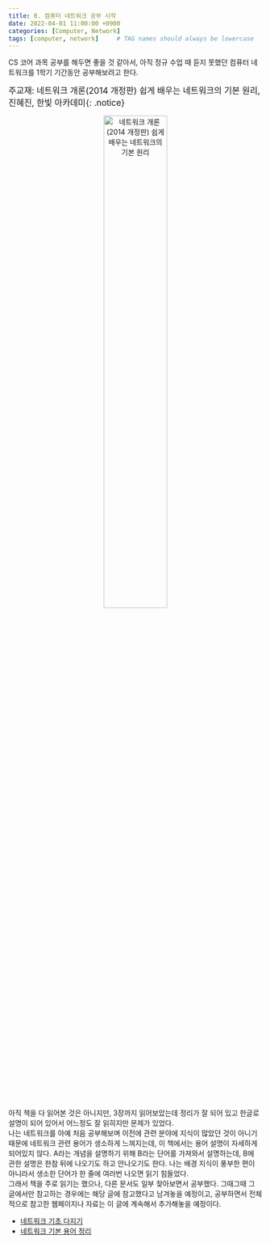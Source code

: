 ```yaml
---
title: 0. 컴퓨터 네트워크 공부 시작
date: 2022-04-01 11:00:00 +0900
categories: [Computer, Network]
tags: [computer, network]     # TAG names should always be lowercase
---
```


CS 코어 과목 공부를 해두면 좋을 것 같아서, 아직 정규 수업 때 듣지 못했던 컴퓨터 네트워크를 1학기 기간동안 공부해보려고 한다.  
  
<span style="font-size:120%">주교재: 네트워크 개론(2014 개정판) 쉽게 배우는 네트워크의 기본 원리, 진혜진, 한빛 아카데미{: .notice}</span>
<center><img src="http://image.yes24.com/momo/TopCate314/MidCate002/31311408.jpg" width="50%" alt="네트워크 개론(2014 개정판) 쉽게 배우는 네트워크의 기본 원리"/></center>

아직 책을 다 읽어본 것은 아니지만, 3장까지 읽어보았는데 정리가 잘 되어 있고 한글로 설명이 되어 있어서 어느정도 잘 읽히지만 문제가 있었다.  
나는 네트워크를 아예 처음 공부해보며 이전에 관련 분야에 지식이 많았던 것이 아니기 때문에 네트워크 관련 용어가 생소하게 느껴지는데, 이 책에서는 용어 설명이 자세하게 되어있지 않다. A라는 개념을 설명하기 위해 B라는 단어를 가져와서 설명하는데, B에 관한 설명은 한참 뒤에 나오기도 하고 안나오기도 한다. 나는 배경 지식이 풍부한 편이 아니라서 생소한 단어가 한 줄에 여러번 나오면 읽기 힘들었다.  
그래서 책을 주로 읽기는 했으나, 다른 문서도 일부 찾아보면서 공부했다. 그때그때 그 글에서만 참고하는 경우에는 해당 글에 참고했다고 남겨놓을 예정이고, 공부하면서 전체적으로 참고한 웹페이지나 자료는 이 글에 계속해서 추가해놓을 예정이다.  
  
* [네트워크 기초 다지기](https://blog.naver.com/PostList.naver?blogId=hai0416&from=postList&categoryNo=42)
* [네트워크 기본 용어 정리](https://blog.naver.com/PostList.naver?blogId=hai0416&from=postList&categoryNo=37)